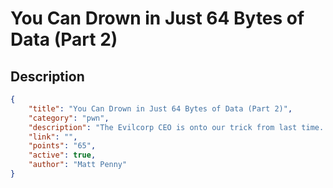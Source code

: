 # You Can Drown in Just 64 Bytes of Data (Part 2)

## Description

```json
{
    "title": "You Can Drown in Just 64 Bytes of Data (Part 2)",
    "category": "pwn",
    "description": "The Evilcorp CEO is onto our trick from last time. See if you can extract more secrets.",
    "link": "",
    "points": "65",
    "active": true,
    "author": "Matt Penny"
}
```
